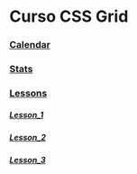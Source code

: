 # Curso CSS Grid

### [Calendar](./calendar)

### [Stats](./stats)

### [Lessons](./Lessons)

##### [Lesson_1](./Lessons/Lesson_1)

##### [Lesson_2](./Lessons/Lesson_2)

##### [Lesson_3](./Lessons/Lesson_3)